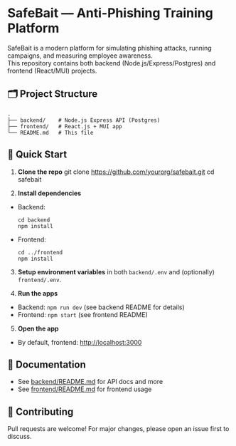# SafeBait — Anti-Phishing Training Platform

SafeBait is a modern platform for simulating phishing attacks, running campaigns, and measuring employee awareness.  
This repository contains both backend (Node.js/Express/Postgres) and frontend (React/MUI) projects.

## 🗂️ Project Structure

```
.
├── backend/    # Node.js Express API (Postgres)
├── frontend/   # React.js + MUI app
└── README.md   # This file
```

## 🚀 Quick Start

1. **Clone the repo**
   git clone https://github.com/yourorg/safebait.git
   cd safebait

2. **Install dependencies**

- Backend:

  ```
  cd backend
  npm install
  ```

- Frontend:
  ```
  cd ../frontend
  npm install
  ```

3. **Setup environment variables** in both `backend/.env` and (optionally) `frontend/.env`.

4. **Run the apps**

- Backend: `npm run dev` (see backend README for details)
- Frontend: `npm start` (see frontend README)

5. **Open the app**

- By default, frontend: [http://localhost:3000](http://localhost:3000)

## 📖 Documentation

- See [backend/README.md](backend/README.md) for API docs and more
- See [frontend/README.md](frontend/README.md) for frontend usage

## 🤝 Contributing

Pull requests are welcome! For major changes, please open an issue first to discuss.
